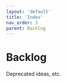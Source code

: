```yaml
---
layout: 'default'
title: 'Index'
nav_order: 3
parent: Backlog
---
```


# Backlog

Deprecated ideas, etc.
